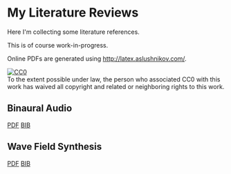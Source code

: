 # My Literature Reviews

Here I'm collecting some literature references.

This is of course work-in-progress.

Online PDFs are generated using http://latex.aslushnikov.com/.

<p xmlns:dct="http://purl.org/dc/terms/">
  <a rel="license"
     href="http://creativecommons.org/publicdomain/zero/1.0/">
    <img src="http://i.creativecommons.org/p/zero/1.0/80x15.png" style="border-style: none;" alt="CC0" />
  </a>
  <br />
  To the extent possible under law,
  <span rel="dct:publisher" resource="[_:publisher]">the person who associated CC0</span>
  with this work has waived all copyright and related or neighboring
  rights to this work.
</p>

## Binaural Audio

[PDF](http://latex.aslushnikov.com/compile?git=https://github.com/mgeier/literature-review&target=binaural_audio/binaural_audio.tex&download=mgeier_binaural_audio.pdf)
[BIB](https://raw.github.com/mgeier/literature-review/master/binaural_audio/binaural_audio.bib)

## Wave Field Synthesis

[PDF](http://latex.aslushnikov.com/compile?git=https://github.com/mgeier/literature-review&target=wfs/wfs.tex&download=mgeier_wfs.pdf)
[BIB](https://raw.github.com/mgeier/literature-review/master/wfs/wfs.bib)

